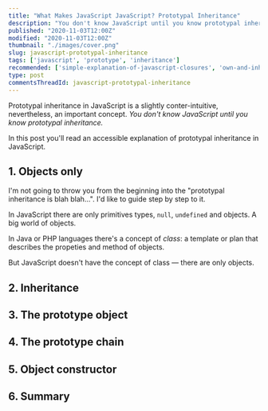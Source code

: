 ```yaml
---
title: "What Makes JavaScript JavaScript? Prototypal Inheritance"
description: "You don't know JavaScript until you know prototypal inheritance. Follow up an accessible explanation of prototypal inheritance in JavaScript."
published: "2020-11-03T12:00Z"
modified: "2020-11-03T12:00Z"
thumbnail: "./images/cover.png"
slug: javascript-prototypal-inheritance
tags: ['javascript', 'prototype', 'inheritance']
recommended: ['simple-explanation-of-javascript-closures', 'own-and-inherited-properties-in-javascript']
type: post
commentsThreadId: javascript-prototypal-inheritance
---
```


Prototypal inheritance in JavaScript is a slightly conter-intuitive, nevertheless, an important concept. *You don't know JavaScript until you know prototypal inheritance.*  

In this post you'll read an accessible explanation of prototypal inheritance in JavaScript.  

## 1. Objects only

I'm not going to throw you from the beginning into the "prototypal inheritance is blah blah...". I'd like to guide step by step to it.  

In JavaScript there are only primitives types, `null`, `undefined` and objects. A big world of objects.  

In Java or PHP languages there's a concept of *class*: a template or plan that describes the propeties and method of objects. 

But JavaScript doesn't have the concept of class &mdash; there are only objects.  


## 2. Inheritance

## 3. The prototype object



## 4. The prototype chain

## 5. Object constructor

## 6. Summary